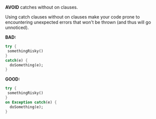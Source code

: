 **AVOID** catches without on clauses.

Using catch clauses without on clauses make your code prone to encountering
unexpected errors that won't be thrown (and thus will go unnoticed).

**BAD:**
```dart
try {
 somethingRisky()
}
catch(e) {
  doSomething(e);
}
```

**GOOD:**
```dart
try {
 somethingRisky()
}
on Exception catch(e) {
  doSomething(e);
}
```

